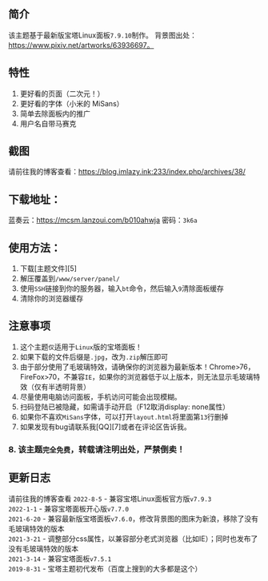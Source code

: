 ## 简介
该主题基于最新版宝塔Linux面板`7.9.10`制作。
背景图出处：https://www.pixiv.net/artworks/63936697。

## 特性
1. 更好看的页面（二次元！）
2. 更好看的字体（小米的 MiSans）
3. 简单去除面板内的推广
4. 用户名自带马赛克

## 截图
请前往我的博客查看：https://blog.imlazy.ink:233/index.php/archives/38/

## 下载地址：
蓝奏云：https://mcsm.lanzoui.com/b010ahwja
密码：`3k6a`

## 使用方法：

 1. 下载[主题文件][5]
 2. 解压覆盖到`/www/server/panel/`
 4. 使用`SSH`链接到你的服务器，输入`bt`命令，然后输入`9`清除面板缓存
 5. 清除你的浏览器缓存

## 注意事项

 1. 这个主题`仅`适用于`Linux`版的宝塔面板！
 2. 如果下载的文件后缀是`.jpg`，改为`.zip`解压即可
 3. 由于部分使用了毛玻璃特效，请确保你的浏览器为最新版本！Chrome>76，FireFox>70，不兼容`IE`，如果你的浏览器低于以上版本，则无法显示毛玻璃特效（仅有半透明背景）
 4. 尽量使用电脑访问面板，手机访问可能会出现模糊。
 5. 扫码登陆已被隐藏，如需请手动开启（F12取消display: none属性）
 6. 如果你不喜欢`MiSans`字体，可以打开`layout.html`将里面第`13`行删掉
 7. 如果发现有bug请联系我[QQ][7]或者在评论区告诉我。
 ### 8. 该主题`完全免费`，转载请注明出处，严禁倒卖！

## 更新日志
请前往我的博客查看
`2022-8-5` - 兼容宝塔Linux面板官方版`v7.9.3`<br>
`2022-1-1` - 兼容宝塔面板开心版`v7.7.0`<br>
`2021-6-20` - 兼容最新版宝塔面板`v7.6.0`，修改背景图的图床为新浪，移除了没有毛玻璃特效的版本<br>
`2021-3-21` - 调整部分css属性，以兼容部分老式浏览器（比如IE）；同时也发布了没有毛玻璃特效的版本<br>
`2021-3-14` - 兼容宝塔面板`v7.5.1`<br>
`2019-8-31` - 宝塔主题初代发布（百度上搜到的大多都是这个）<br>

